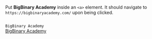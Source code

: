 Put **BigBinary Academy** inside an `<a>` element. It should navigate to `https://bigbinaryacademy.com/` upon being clicked.

<codeblock language="html" type="exercise" testMode="fixedInput">
<code>
BigBinary Academy
</code>

<solution>
<a href="https://bigbinaryacademy.com/">BigBinary Academy</a>
</solution>
</codeblock>
